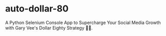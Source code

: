 # auto-dollar-80
A Python Selenium Console App to Supercharge Your Social Media Growth with Gary Vee's Dollar Eighty Strategy 💸💼.
